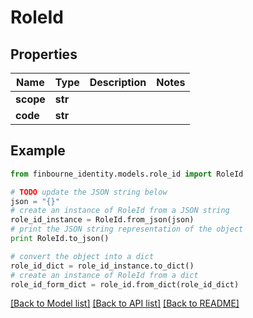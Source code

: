# RoleId


## Properties
Name | Type | Description | Notes
------------ | ------------- | ------------- | -------------
**scope** | **str** |  | 
**code** | **str** |  | 

## Example

```python
from finbourne_identity.models.role_id import RoleId

# TODO update the JSON string below
json = "{}"
# create an instance of RoleId from a JSON string
role_id_instance = RoleId.from_json(json)
# print the JSON string representation of the object
print RoleId.to_json()

# convert the object into a dict
role_id_dict = role_id_instance.to_dict()
# create an instance of RoleId from a dict
role_id_form_dict = role_id.from_dict(role_id_dict)
```
[[Back to Model list]](../README.md#documentation-for-models) [[Back to API list]](../README.md#documentation-for-api-endpoints) [[Back to README]](../README.md)


